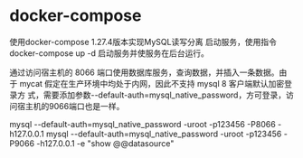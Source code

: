 # docker-compose
使用docker-compose 1.27.4版本实现MySQL读写分离
启动服务，使用指令 docker-compose up -d 启动服务并使服务在后台运行。

通过访问宿主机的 8066 端口使用数据库服务，查询数据，并插入一条数据。由于
mycat 假定在生产环境中均处于内网，因此不支持 mysql 8 客户端默认加密登录方
式，需要添加参数--default-auth=mysql_native_password，方可登录，访问宿主机的9066端口也是一样。

mysql --default-auth=mysql_native_password -uroot -p123456 -P8066 -h127.0.0.1
mysql --default-auth=mysql_native_password -uroot -p123456 -P9066 -h127.0.0.1 -e "show @@datasource" 
